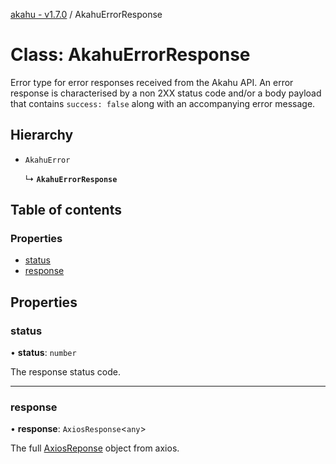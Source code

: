 [akahu - v1.7.0](../README.md) / AkahuErrorResponse

# Class: AkahuErrorResponse

Error type for error responses received from the Akahu API.
An error response is characterised by a non 2XX status code and/or a body
payload that contains `success: false` along with an accompanying error message.

## Hierarchy

- `AkahuError`

  ↳ **`AkahuErrorResponse`**

## Table of contents

### Properties

- [status](AkahuErrorResponse.md#status)
- [response](AkahuErrorResponse.md#response)

## Properties

### status

• **status**: `number`

The response status code.

___

### response

• **response**: `AxiosResponse`<`any`\>

The full [AxiosReponse](https://axios-http.com/docs/res_schema)
object from axios.
